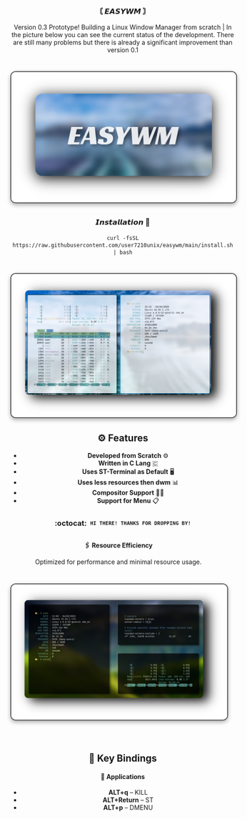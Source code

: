 
<div align="center">

### 〘 𝙀𝘼𝙎𝙔𝙒𝙈 〙
Version 0.3 Prototype! Building a Linux Window Manager from scratch | In the picture below you can see the current status of the development. There are still many problems but there is already a significant improvement than version 0.1
<div align="center">

<h1>
      <img src="images/banner.png" align="center" alt="Rice Setup Preview" width="550" style="display: block; margin: 32px auto; border: 2px solid #555; border-radius: 12px; box-shadow: 0 4px 10px rgba(0, 0, 0, 0.3);">
</div>
</div> 
      
<div align="center">


### 𝙄𝙣𝙨𝙩𝙖𝙡𝙡𝙖𝙩𝙞𝙤𝙣 🥳

```
curl -fsSL https://raw.githubusercontent.com/user7210unix/easywm/main/install.sh | bash
```

<div align="center">


<h1>
      <img src="images/shot.png" align="center" alt="Rice Setup Preview" width="550" style="display: block; margin: 32px auto; border: 2px solid #555; border-radius: 12px; box-shadow: 0 4px 10px rgba(0, 0, 0, 0.3);">
</div>
</div> 

<div align="center">

  
## ⚙️ Features
- **Developed from Scratch** ⚙️
- **Written in C Lang** 🇨 
- **Uses ST-Terminal as Default** 🖥️ 
- **Uses less resources then dwm** 📊 
- **Compositor Support** 👨‍🔬 
- **Support for Menu** 📋 

<div align="center">


### :octocat: ‎ <sup><sub><samp>HI THERE! THANKS FOR DROPPING BY!</samp></sub></sup>

<div align="center">


<div style="display: flex; align-items: center; margin-bottom: 40px;">
  <div style="flex: 1; padding-right: 20px;">
    <p><strong>🖇️ Resource Efficiency</strong></p>
    <p>Optimized for performance and minimal resource usage.</p>
<h1>
      <img src="images/image1.png" align="center" alt="Rice Setup Preview" width="550" style="display: block; margin: 32px auto; border: 2px solid #555; border-radius: 12px; box-shadow: 0 4px 10px rgba(0, 0, 0, 0.3);">
</div>
</div> 

<div align="center">


## 🔑 Key Bindings

#### 📱 **Applications**

- **ALT+q** – KILL  
- **ALT+Return** – ST 
- **ALT+p** – DMENU  
